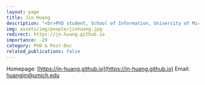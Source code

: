 ```yaml
---
layout: page
title: Jin Huang
description: "<br>PhD student, School of Information, University of Michigan<br>Aug 2024 -- Present<br>Email: <a href="mailto:huangjin@umich.edu">huangjin@umich.edu</a>"
img: assets/img/people/jinhuang.jpg
redirect: https://jn-huang.github.io
importance: -29
category: PhD & Post-Doc
related_publications: false
---
```

Homepage: [https://jn-huang.github.io](https://jn-huang.github.io)
Email: [huangjin@umich.edu](mailto:huangjin@umich.edu)
